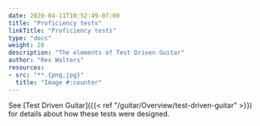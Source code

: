 ```yaml
---
date: 2020-04-11T10:52:49-07:00
title: "Proficiency tests"
linkTitle: "Proficiency tests"
type: "docs"
weight: 20
description: "The elements of Test Driven Guitar"
author: "Rex Walters"
resources:
- src: "**.{png,jpg}"
  title: "Image #:counter"
---
```


See [Test Driven Guitar]({{< ref "/guitar/Overview/test-driven-guitar" >}}) for details about how these tests were designed.
